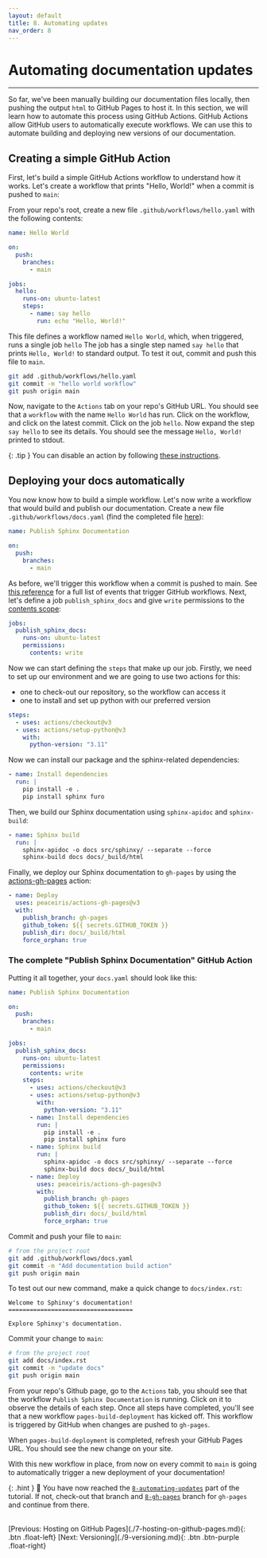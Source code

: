 ```yaml
---
layout: default
title: 8. Automating updates
nav_order: 8
---
```


# Automating documentation updates

---

So far, we've been manually building our documentation files locally, then pushing the output
`html` to GitHub Pages to host it. In this section, we will learn how to automate this process
using GitHub Actions. GitHub Actions allow GitHub users to automatically execute workflows. We can
use this to automate building and deploying new versions of our documentation.

## Creating a simple GitHub Action

First, let's build a simple GitHub Actions workflow to understand how it works. Let's create a
workflow that prints "Hello, World!" when a commit is pushed to `main`:

From your repo's root, create a new file `.github/workflows/hello.yaml` with the following
contents:

```yaml
name: Hello World

on:
  push:
    branches:
      - main

jobs:
  hello:
    runs-on: ubuntu-latest
    steps:
      - name: say hello
        run: echo "Hello, World!"
```

This file defines a workflow named `Hello World`, which, when triggered, runs a single job `hello`
The job has a single step named `say hello` that prints `Hello, World!` to standard output. To test
it out, commit and push this file to `main`.

```sh
git add .github/workflows/hello.yaml
git commit -m "hello world workflow"
git push origin main
```

Now, navigate to the `Actions` tab on your repo's GitHub URL. You should see that a `workflow` with
the name `Hello World` has run. Click on the workflow, and click on the latest commit. Click on the
job `hello`. Now expand the step `say hello` to see its details. You should see the message
`Hello, World!` printed to stdout.

{: .tip }
You can disable an action by following
[these instructions](https://docs.github.com/en/actions/managing-workflow-runs/disabling-and-enabling-a-workflow).

## Deploying your docs automatically

You now know how to build a simple workflow. Let's now write a workflow that would build and
publish our documentation. Create a new file `.github/workflows/docs.yaml` (find the completed file
[here](#the-complete-deploy-documentation-github-action)):

```yaml
name: Publish Sphinx Documentation

on:
  push:
    branches:
      - main
```

As before, we'll trigger this workflow when a commit is pushed to main. See
[this reference](https://docs.github.com/en/actions/using-workflows/events-that-trigger-workflows)
for a full list of events that trigger GitHub workflows. Next, let's define a job
`publish_sphinx_docs` and give `write` permissions to the
[contents scope](https://docs.github.com/en/rest/overview/permissions-required-for-github-apps?apiVersion=2022-11-28#contents):

```yaml
jobs:
  publish_sphinx_docs:
    runs-on: ubuntu-latest
    permissions:
      contents: write
```

Now we can start defining the `steps` that make up our job. Firstly, we need to set up our
environment and we are going to use two actions for this:

- one to check-out our repository, so the workflow can access it
- one to install and set up python with our preferred version

```yaml
steps:
  - uses: actions/checkout@v3
  - uses: actions/setup-python@v3
    with:
      python-version: "3.11"
```

Now we can install our package and the sphinx-related dependencies:

```yaml
- name: Install dependencies
  run: |
    pip install -e .
    pip install sphinx furo
```

Then, we build our Sphinx documentation using `sphinx-apidoc` and `sphinx-build`:

```yaml
- name: Sphinx build
  run: |
    sphinx-apidoc -o docs src/sphinxy/ --separate --force
    sphinx-build docs docs/_build/html
```

Finally, we deploy our Sphinx documentation to `gh-pages` by using the
[actions-gh-pages](https://github.com/peaceiris/actions-gh-pages) action:

```yaml
- name: Deploy
  uses: peaceiris/actions-gh-pages@v3
  with:
    publish_branch: gh-pages
    github_token: ${{ secrets.GITHUB_TOKEN }}
    publish_dir: docs/_build/html
    force_orphan: true
```

### The complete "Publish Sphinx Documentation" GitHub Action

Putting it all together, your `docs.yaml` should look like this:

```yaml
name: Publish Sphinx Documentation

on:
  push:
    branches:
      - main

jobs:
  publish_sphinx_docs:
    runs-on: ubuntu-latest
    permissions:
      contents: write
    steps:
      - uses: actions/checkout@v3
      - uses: actions/setup-python@v3
        with:
          python-version: "3.11"
      - name: Install dependencies
        run: |
          pip install -e .
          pip install sphinx furo
      - name: Sphinx build
        run: |
          sphinx-apidoc -o docs src/sphinxy/ --separate --force
          sphinx-build docs docs/_build/html
      - name: Deploy
        uses: peaceiris/actions-gh-pages@v3
        with:
          publish_branch: gh-pages
          github_token: ${{ secrets.GITHUB_TOKEN }}
          publish_dir: docs/_build/html
          force_orphan: true
```

Commit and push your file to `main`:

```sh
# from the project root
git add .github/workflows/docs.yaml
git commit -m "Add documentation build action"
git push origin main
```

To test out our new command, make a quick change to `docs/index.rst`:

```
Welcome to Sphinxy's documentation!
===================================

Explore Sphinxy's documentation.
```

Commit your change to `main`:

```sh
# from the project root
git add docs/index.rst
git commit -m "update docs"
git push origin main
```

From your repo's Github page, go to the `Actions` tab, you should see that the workflow
`Publish Sphinx Documentation` is running. Click on it to observe the details of each step. Once
all steps have completed, you'll see that a new workflow `pages-build-deployment` has kicked off.
This workflow is triggered by GitHub when changes are pushed to `gh-pages`.

When `pages-build-deployment` is completed, refresh your GitHub Pages URL. You should see the new
change on your site.

With this new workflow in place, from now on every commit to `main` is going to automatically
trigger a new deployment of your documentation!

{: .hint }
🙌 You have now reached the
[`8-automating-updates`](https://github.com/aelsayed95/sphinxy/tree/8-automating-updates) part
of the tutorial. If not, check-out that branch and
[`8-gh-pages`](https://github.com/aelsayed95/sphinxy/tree/8-gh-pages) branch for `gh-pages` and
continue from there.

<br />
[Previous: Hosting on GitHub Pages](./7-hosting-on-github-pages.md){: .btn .float-left}
[Next: Versioning](./9-versioning.md){: .btn .btn-purple .float-right}
<br />
